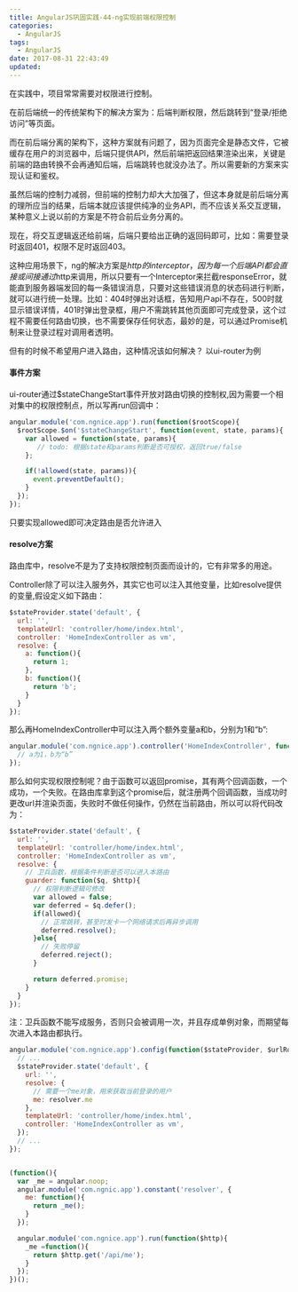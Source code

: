 ```yaml
---
title: AngularJS巩固实践-44-ng实现前端权限控制
categories:
  - AngularJS
tags:
  - AngularJS
date: 2017-08-31 22:43:49
updated:
---
```


在实践中，项目常常需要对权限进行控制。

在前后端统一的传统架构下的解决方案为：后端判断权限，然后跳转到“登录/拒绝访问”等页面。

而在前后端分离的架构下，这种方案就有问题了，因为页面完全是静态文件，它被缓存在用户的浏览器中，后端只提供API，然后前端把返回结果渲染出来，关键是前端的路由转换不会再通知后端，后端跳转也就没办法了。所以需要新的方案来实现认证和鉴权。

虽然后端的控制力减弱，但前端的控制力却大大加强了，但这本身就是前后端分离的理所应当的结果，后端本就应该提供纯净的业务API，而不应该关系交互逻辑，某种意义上说以前的方案是不符合前后业务分离的。

现在，将交互逻辑返还给前端，后端只要给出正确的返回码即可，比如：需要登录时返回401，权限不足时返回403。

这种应用场景下，ng的解决方案是$http的interceptor，因为每一个后端API都会直接或间接通过$http来调用，所以只要有一个Interceptor来拦截responseError，就能直到服务器端发回的每一条错误消息，只要对这些错误消息的状态码进行判断，就可以进行统一处理。比如：404时弹出对话框，告知用户api不存在，500时就显示错误详情，401时弹出登录框，用户不需跳转其他页面即可完成登录，这个过程不需要任何路由切换，也不需要保存任何状态，最妙的是，可以通过Promise机制来让登录过程对调用者透明。

但有的时候不希望用户进入路由，这种情况该如何解决？ 以ui-router为例

#### 事件方案
ui-router通过$stateChangeStart事件开放对路由切换的控制权,因为需要一个相对集中的权限控制点，所以写再run回调中：
```js
angular.module('com.ngnice.app').run(function($rootScope){
  $rootScope.$on('$stateChangeStart', function(event, state, params){
    var allowed = function(state, params){
       // todo: 根据state和params判断是否可授权，返回true/false
    };

    if(!allowed(state, params)){
      event.preventDefault();
    }
  });
});
```
只要实现allowed即可决定路由是否允许进入

#### resolve方案
路由库中，resolve不是为了支持权限控制页面而设计的，它有非常多的用途。

Controller除了可以注入服务外，其实它也可以注入其他变量，比如resolve提供的变量,假设定义如下路由：
```js
$stateProvider.state('default', {
  url: '',
  templateUrl: 'controller/home/index.html',
  controller: 'HomeIndexController as vm',
  resolve: {
    a: function(){
      return 1;
    },
    b: function(){
      return 'b';
    }
  }
});
```

那么再HomeIndexController中可以注入两个额外变量a和b，分别为1和“b”:
```js
angular.module('com.ngnice.app').controller('HomeIndexController', function(a, b){
  // a为1，b为“b”
});
```
那么如何实现权限控制呢？由于函数可以返回promise，其有两个回调函数，一个成功，一个失败。在路由库拿到这个promise后，就注册两个回调函数，当成功时更改url并渲染页面，失败时不做任何操作，仍然在当前路由，所以可以将代码改为：
```js
$stateProvider.state('default', {
  url: '',
  templateUrl: 'controller/home/index.html',
  controller: 'HomeIndexController as vm',
  resolve: {
    // 卫兵函数，根据条件判断是否可以进入本路由
    guarder: function($q, $http){
      // 权限判断逻辑可修改
      var allowed = false;
      var deferred = $q.defer();
      if(allowed){
        // 正常跳转，甚至时发卡一个网络请求后再异步调用
        deferred.resolve();
      }else{
        // 失败停留
        deferred.reject();
      }

      return deferred.promise;
    }
  }
});
```
注：卫兵函数不能写成服务，否则只会被调用一次，并且存成单例对象，而期望每次进入本路由都执行。

```js
angular.module('com.ngnice.app').config(function($stateProvider, $urlRouterProvider, resolver){
  // ...
  $stateProvider.state('default', {
    url: '',
    resolve: {
      // 需要一个me对象，用来获取当前登录的用户
      me: resolver.me
    },
    templateUrl: 'controller/home/index.html',
    controller: 'HomeIndexController as vm',
  });
  // ...
});


(function(){
  var _me = angular.noop;
  angular.module('com.ngnic.app').constant('resolver', {
    me: function(){
      return _me();
    }
  });

  angular.module('com.ngnice.app').run(function($http){
    _me =function(){
      return $http.get('/api/me');
    }
  });
})();
```